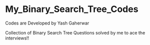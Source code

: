 # My_Binary_Search_Tree_Codes

Codes are Developed by Yash Gaherwar

Collection of Binary Search Tree Questions solved by me to ace the interviews!!
